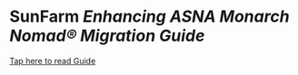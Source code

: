 # SunFarm *Enhancing ASNA Monarch Nomad&reg; Migration Guide*

 

[Tap here to read Guide](https://asna.github.io/SunFarm/)